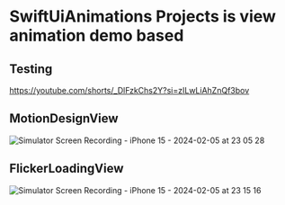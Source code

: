 # SwiftUiAnimations Projects is view animation demo based

## Testing

https://youtube.com/shorts/_DlFzkChs2Y?si=zILwLiAhZnQf3bov

## MotionDesignView

![Simulator Screen Recording - iPhone 15 - 2024-02-05 at 23 05 28](https://github.com/rahuljamba/SwiftUIAnimations/assets/12054446/ef83d236-95dc-414c-9f0f-812c34909088)

## FlickerLoadingView

![Simulator Screen Recording - iPhone 15 - 2024-02-05 at 23 15 16](https://github.com/rahuljamba/SwiftUIAnimations/assets/12054446/5ce8705c-012a-419a-8af1-4fd8d82a17c0)
